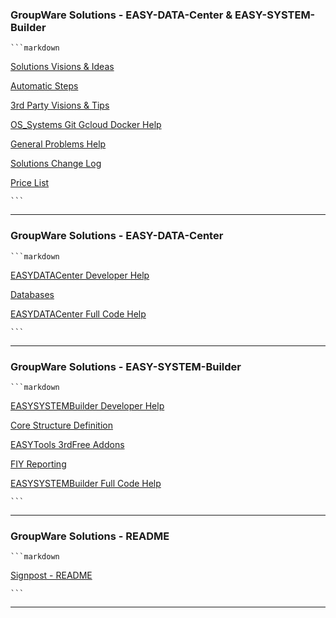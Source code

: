 
### GroupWare Solutions - EASY-DATA-Center & EASY-SYSTEM-Builder   

    ```markdown  

[Solutions Visions & Ideas](./SolutionsVisions&Ideas.MD)  

[Automatic Steps](./AUTO_STEPS_Look_First.md)  

[3rd Party Visions & Tips](./3rdPartyVisionsTips.md)  

[OS_Systems Git Gcloud Docker Help](./OS_System_Git_Gcloud_Help.md)  

[General Problems Help](./General_Problems_Help.md)  

[Solutions Change Log](./SolutionsChangeLog.MD)  

[Price List](./PriceList.MD)  

    ```  

---

### GroupWare Solutions - EASY-DATA-Center  

    ```markdown  

[EASYDATACenter Developer Help](./EASYDATACENTER_Code_Help.MD)  

[Databases](./DATABASES.md)  

[EASYDATACenter Full Code Help](./FullCodeInfo/EASYDATACenterFullCodeDocs.md)  

    ```  

---

### GroupWare Solutions - EASY-SYSTEM-Builder 

    ```markdown  

[EASYSYSTEMBuilder Developer Help](./EASYSYSTEMBuilder_Code_Help.md)  

[Core Structure Definition](./CoreStructureDefinition.md)  

[EASYTools 3rdFree Addons](./EASYTools_3rdFreeAddons.MD)  

[FIY Reporting](./FIYReporting.md)  

[EASYSYSTEMBuilder Full Code Help](./FullCodeInfo/EASYSYSTEMBuilderFullCodeDocs.md)  

    ```   

---

### GroupWare Solutions - README 

    ```markdown  

[Signpost - README](./README.md)  

    ```  

--- 